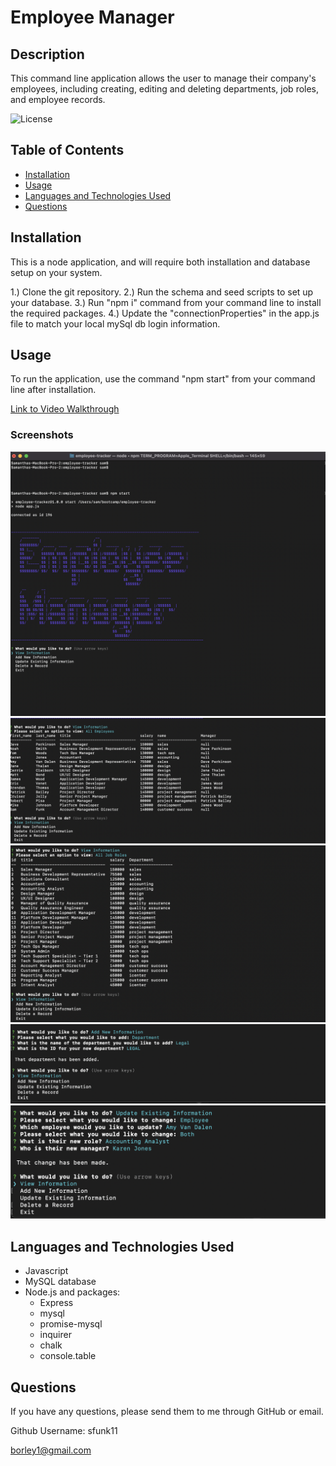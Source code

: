 # Employee Manager

## Description
  This command line application allows the user to manage their company's employees, including creating, editing and deleting departments, job roles, and employee records.
  
  ![License](https://img.shields.io/badge/license-MIT-success)
  
  ## Table of Contents
  * [Installation](#installation)
  * [Usage](#usage)
  * [Languages and Technologies Used](#languages)
  * [Questions](#questions)
  
  ## Installation
  This is a node application, and will require both installation and database setup on your system.

  1.) Clone the git repository.
  2.) Run the schema and seed scripts to set up your database.
  3.) Run "npm i" command from your command line to install the required packages.
  4.) Update the "connectionProperties" in the app.js file to match your local mySql db login information.
  
  ## Usage
  To run the application, use the command "npm start" from your command line after installation.

  [Link to Video Walkthrough](https://drive.google.com/file/d/1sH0dEEsO6tBQRt1OxENRPrujuvTrNo54/view?usp=sharing)
  
  ### Screenshots
  ![Start Menu](./images/start-menu.png)
  ![View All Employees](./images/view-all-employees.png)
  ![View Job Roles](./images/view-job-roles.png)
  ![Add Dept](./images/add-dept.png)
  ![Update Employee](./images/update-employee.png)

  ## Languages and Technologies Used
  * Javascript
  * MySQL database
  * Node.js and packages:
    * Express
    * mysql
    * promise-mysql
    * inquirer
    * chalk
    * console.table
  
  
  ## Questions
  If you have any questions, please send them to me through GitHub or email.

  Github Username: sfunk11

  [borley1@gmail.com](mailto:borley1@gmail.com)
